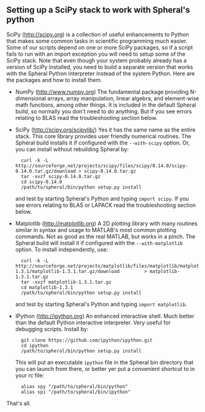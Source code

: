 Setting up a SciPy stack to work with Spheral's python
------------------------------------------------------

SciPy (http://scipy.org) is a collection of useful enhancements to Python that
makes some common tasks in scientific programming much easier. Some of our
scripts depend on one or more SciPy packages, so if a script fails to run with
an import exception you will need to setup some of the SciPy stack. Note that
even though your system probably already has a version of SciPy installed, you
need to build a separate version that works with the Spheral Python
interpreter instead of the system Python. Here are the packages and how to
install them.

+ NumPy (http://www.numpy.org)
  The fundamental package providing N-dimensional arrays, array manipulation,
  linear algebra, and element-wise math functions, among other things. It is
  included in the default Spheral build, so normally you don't need to do
  anything. But if you see errors relating to BLAS read the troubleshooting
  section below.

+ SciPy (http://scipy.org/scipylib/)
  Yes it has the same name as the entire stack. This core library provides
  user friendly numerical routines. The Spheral build installs it if configured
  with the `--with-scipy` option. Or, you can install without rebuilding Spheral
  by:

        curl -k -L http://sourceforge.net/projects/scipy/files/scipy/0.14.0/scipy-0.14.0.tar.gz/download > scipy-0.14.0.tar.gz
        tar -xvzf scipy-0.14.0.tar.gz
        cd scipy-0.14.0
        /path/to/spheral/bin/python setup.py install
  
  and test by starting Spheral's Python and typing `import scipy`. If you see
  errors relating to BLAS or LAPACK read the troubleshooting section below.

+ Matplotlib (http://matplotlib.org)
  A 2D plotting library with many routines similar in syntax and usage to
  MATLAB's most common plotting commands. Not as good as the real MATLAB, but
  works in a pinch. The Spheral build will install it if configured with the
  `--with-matplotlib` option. To install independently, use:

        curl -k -L http://sourceforge.net/projects/matplotlib/files/matplotlib/matplotlib-1.3.1/matplotlib-1.3.1.tar.gz/download         > matplotlib-1.3.1.tar.gz
        tar -xvzf matplotlib-1.3.1.tar.gz
        cd matplotlib-1.3.1
        /path/to/spheral/bin/python setup.py install
        
  and test by starting Spheral's Python and typing `import matplotlib`.

+ IPython (http://ipython.org)
  An enhanced interactive shell. Much better than the default Python
  interactive interpreter. Very useful for debugging scripts. Install by:

        git clone https://github.com/ipython/ipython.git
        cd ipython
        /path/to/spheral/bin/python setup.py install

  This will put an executable `ipython` file in the Spheral bin directory that 
  you can launch from there, or better yer put a convenient shortcut to in your
  rc file:
  
        alias spy "/path/to/spheral/bin/python"
        alias spi "/path/to/spheral/bin/ipython"
        
That's all.
